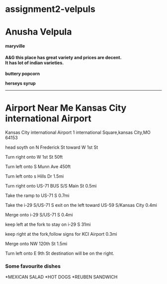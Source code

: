 # assignment2-velpuls
# Anusha Velpula

#### maryville

#### A&G this place has great variety and prices are decent.<br>It has lot of indian varieties.

**buttery popcorn**

**herseys syrup**

-----------------------------
# Airport Near Me Kansas City international Airport

Kansas City international Airport 1 international Square,kansas City,MO 64153

head soyth on N Frederick St toward W 1st St

Turn right onto W 1st St 50ft

Turn left onto S Munn Ave 450ft

Turn left onto s Hills Dr 1.5mi

Turn right onto US-71 BUS S/S Main St 0.5mi

Take the ramp to US-71 S 0.7mi

Take the i-29 S/US-71 S exit on the left toward US-59 S/Kansas City 0.4mi

Merge onto i-29 S/US-71 S 0.4mi

keep left at the fork to stay on i-29 S 31mi

keep right at the fork,follow signs for KCI Airport 0.3mi

Merge onto NW 120th St 1.5mi

Turn left onto E 9th St 
destination will be on the right.

### Some favourite dishes
*MEXICAN SALAD
*HOT DOGS
*REUBEN SANDWICH






